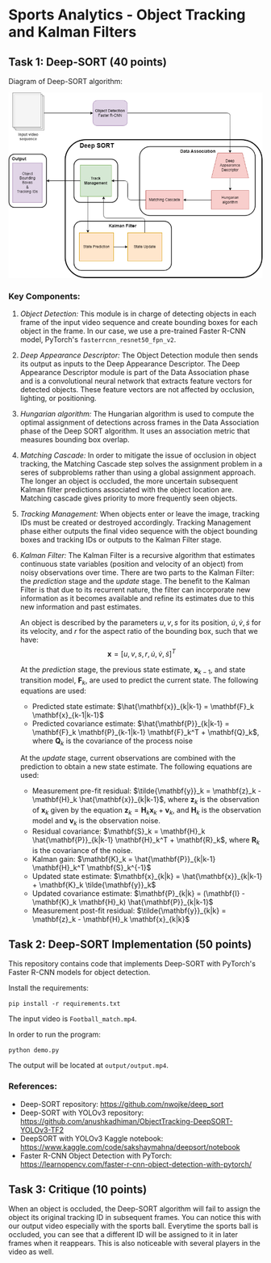 # Sports Analytics - Object Tracking and Kalman Filters

## Task 1: Deep-SORT (40 points)

Diagram of Deep-SORT algorithm:
<p align="center">
<img src="images/deep_sort.drawio.png" alt="Deep SORT diagram" />
</p>

### Key Components:
1. *Object Detection:* This module is in charge of detecting objects in each frame of the input video sequence and create bounding boxes for each object in the frame. In our case, we use a pre-trained Faster R-CNN model, PyTorch's `fasterrcnn_resnet50_fpn_v2`. 

2. *Deep Appearance Descriptor:* The Object Detection module then sends its output as inputs to the Deep Appearance Descriptor. The Deep Appearance Descriptor module is part of the Data Association phase and is a convolutional neural network that extracts feature vectors for detected objects. These feature vectors are not affected by occlusion, lighting, or positioning.

3. *Hungarian algorithm:* The Hungarian algorithm is used to compute the optimal assignment of detections across frames in the Data Association phase of the Deep SORT algorithm. It uses an association metric that measures bounding box overlap.

4. *Matching Cascade:* In order to mitigate the issue of occlusion in object tracking, the Matching Cascade step solves the assignment problem in a seres of subproblems rather than using a global assignment approach. The longer an object is occluded, the more uncertain subsequent Kalman filter predictions associated with the object location are. Matching cascade gives priority to more frequently seen objects.

5. *Tracking Management:* When objects enter or leave the image, tracking IDs must be created or destroyed accordingly. Tracking Management phase either outputs the final video sequence with the object bounding boxes and tracking IDs or outputs to the Kalman Filter stage.

6. *Kalman Filter:* The Kalman Filter is a recursive algorithm that estimates continuous state variables (position and velocity of an object) from noisy observations over time. There are two parts to the Kalman Filter: the *prediction* stage and the *update* stage. The benefit to the Kalman Filter is that due to its recurrent nature, the filter can incorporate new information as it becomes available and refine its estimates due to this new information and past estimates. 

    An object is described by the parameters $u, v, s$ for its position, ${\dot u}, {\dot v}, {\dot s}$ for its velocity, and $r$ for the aspect ratio of the bounding box, such that we have: 
    $$\mathbf{x} = [u, v, s, r, {\dot u}, {\dot v}, {\dot s}]^T$$

    At the *prediction* stage, the previous state estimate, $\mathbf{x}_{k-1}$, and state transition model, $\mathbf{F}_{k}$, are used to predict the current state. The following equations are used:

    - Predicted state estimate: $\hat{\mathbf{x}}_{k|k-1} = \mathbf{F}_k \mathbf{x}_{k-1|k-1}$
    - Predicted covariance estimate: $\hat{\mathbf{P}}_{k|k-1} = \mathbf{F}_k \mathbf{P}_{k-1|k-1} \mathbf{F}_k^T + \mathbf{Q}_k$, where $\mathbf{Q}_k$ is the covariance of the process noise

    At the *update* stage, current observations are combined with the prediction to obtain a new state estimate. The following equations are used:

    - Measurement pre-fit residual: $\tilde{\mathbf{y}}_k = \mathbf{z}_k - \mathbf{H}_k \hat{\mathbf{x}}_{k|k-1}$, where $\mathbf{z}_k$ is the observation of $\mathbf{x}_k$ given by the equation $\mathbf{z}_k = \mathbf{H}_k \mathbf{x}_k + \mathbf{v}_k$, and $\mathbf{H}_k$ is the observation model and $\mathbf{v}_k$ is the observation noise.
    - Residual covariance: $\mathbf{S}_k = \mathbf{H}_k \hat{\mathbf{P}}_{k|k-1} \mathbf{H}_k^T + \mathbf{R}_k$, where $\mathbf{R}_k$ is the covariance of the noise.
    - Kalman gain: $\mathbf{K}_k = \hat{\mathbf{P}}_{k|k-1} \mathbf{H}_k^T \mathbf{S}_k^{-1}$
    - Updated state estimate: $\mathbf{x}_{k|k} = \hat{\mathbf{x}}_{k|k-1} + \mathbf{K}_k \tilde{\mathbf{y}}_k$
    - Updated covariance estimate: $\mathbf{P}_{k|k} = (\mathbf{I} - \mathbf{K}_k \mathbf{H}_k) \hat{\mathbf{P}}_{k|k-1}$
    - Measurement post-fit residual: $\tilde{\mathbf{y}}_{k|k} = \mathbf{z}_k - \mathbf{H}_k \mathbf{x}_{k|k}$

## Task 2: Deep-SORT Implementation (50 points)

This repository contains code that implements Deep-SORT with PyTorch's Faster R-CNN models for object detection. 

Install the requirements:
```
pip install -r requirements.txt
```

The input video is `Football_match.mp4`. 

In order to run the program:
```
python demo.py
```

The output will be located at `output/output.mp4`.

### References:

- Deep-SORT repository: https://github.com/nwojke/deep_sort
- Deep-SORT with YOLOv3 repository: https://github.com/anushkadhiman/ObjectTracking-DeepSORT-YOLOv3-TF2
- DeepSORT with YOLOv3 Kaggle notebook: https://www.kaggle.com/code/sakshaymahna/deepsort/notebook
- Faster R-CNN Object Detection with PyTorch: https://learnopencv.com/faster-r-cnn-object-detection-with-pytorch/

## Task 3: Critique (10 points)

When an object is occluded, the Deep-SORT algorithm will fail to assign the object its original tracking ID in subsequent frames. You can notice this with our output video especially with the sports ball. Everytime the sports ball is occluded, you can see that a different ID will be assigned to it in later frames when it reappears. This is also noticeable with several players in the video as well. 